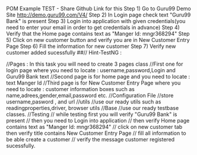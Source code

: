 POM Example TEST - Share Github Link for this
Step 1) Go to Guru99 Demo Site http://demo.guru99.com/V4/
Step 2) In Login page check text "Guru99 Bank" is present
Step 3) Login into application with given credentials(you need to enter your email in order to get credentials in advance)
Step 4) Verify that the Home page contains text as "Manger Id: mngr368294"
Step 5) Click on new customer button and verify you are in New Customer Entry Page
Step 6) Fill the information for new customer
Step 7) Verify new customer added sucessfully
##// Hint-TestNG :

//Pages : In this task you will need to create 3 pages class
//First one for login page where you need to locate : username,password,Login and Guru99 Bank text
//Second page is for home page and you need to locate : text Manger Id
//Third page is for New Customer Entry Page where you need to locate : customer information boxes such as name,adrees,gender,email,password etc.
//Configuration File
//store username,pasword , and url
//utils
//use our ready utils such as readingproperties,driver, browser utils
//Base
//use our ready testbase classes.
//Testing
// while testing first you will verify "Guru99 Bank" is present
// then you need to Login into application
// then verify Home page contains text as "Manger Id: mngr368294"
// click on new customer tab then verify title contains New Customer Entry Page
// fill all information to be able create a customer // verify the message customer registered sucessfully.